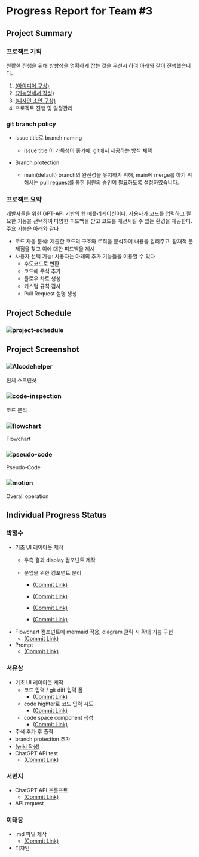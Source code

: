 # Progress Report for Team #3
## Project Summary
### 프로젝트 기획
원활한 진행을 위해 방향성을 명확하게 잡는 것을 우선시 하여 아래와 같이 진행했습니다.
1. [(아이디어 구상)](https://www.notion.so/yusangseo/project-setting-71230ce456de4b83a2078ceb44350cff?pvs=4)
2. [(기능명세서 작성)](https://docs.google.com/spreadsheets/d/1Gdso16CIgfH8NdSn_XVVJdSkFZI1RWmP8x85fnLa1I0/edit?usp=sharing)
3. [(디자인 초안 구상)](https://docs.google.com/presentation/d/1Hhgg1ySAqfGYolQ8NIYSWIS_LpmfvXvblqtgXV5fum8/edit?usp=sharing)
4. 프로젝트 진행 및 일정관리
### git branch policy
- Issue title로 branch naming
     - issue title 이 가독성이 좋기에, git에서 제공하는 방식 채택

- Branch protection
    - main(default) branch의 완전성을 유지하기 위해, main에 merge를 하기 위해서는 pull request를 통한 팀원의 승인이 필요하도록 설정하였습니다.
### 프로젝트 요약
개발자들을 위한 GPT-API 기반의 웹 애플리케이션이다. 사용자가 코드를 입력하고 필요한 기능을 선택하여 다양한 피드백을 받고 코드를 개선시킬 수 있는 환경을 제공한다. 주요 기능은 아래와 같다
- 코드 자동 분석: 제출한 코드의 구조와 로직을 분석하여 내용을 알려주고, 잠재적 문제점을 찾고 이에 대한 피드백을 제시
- 사용자 선택 기능: 사용자는 아래의 추가 기능들을 이용할 수 있다
    - 수도코드로 변환
    - 코드에 주석 추가
    - 플로우 차트 생성
    - 커스텀 규칙 검사
    - Pull Request 설명 생성




## Project Schedule
### ![project-schedule](/image/project-schedule.jpg)
## Project Screenshot
### ![AIcodehelper](/image/AI_code_helper.jpg)
전체 스크린샷    
### ![code-inspection](/image/code-inspection.jpg)
코드 분석    
### ![flowchart](/image/flowchart.jpg)
Flowchart    
### ![pseudo-code](/image/pseudo-code.jpg)
Pseudo-Code
### ![motion](/image/motion.gif)
Overall operation 
## Individual Progress Status
### 박정수
- 기초 UI 레이아웃 제작
    - 우측 결과 display 컴포넌트 제작
    - 분업을 위한 컴포넌트 분리  

        - [(Commit Link)](https://github.com/vlvksbdof1234/open_source_project_team3/commit/130f1fc9c5112e0b806e143e202cda5dbc7e5449)  

        - [(Commit Link)](https://github.com/vlvksbdof1234/open_source_project_team3/commit/ca056e09aad9f84f1d7b23dd7a11f8656ce45ac9)
        - [(Commit Link)](https://github.com/vlvksbdof1234/open_source_project_team3/commit/9a2db33ff014bdf41c6c4cfbc276f254d17fe778)
        - [(Commit Link)](https://github.com/vlvksbdof1234/open_source_project_team3/commit/c36678d177bb5d2343cfe3c6edc69074e0cdd50a)
- Flowchart 컴포넌트에 mermaid 적용, diagram 클릭 시 확대 기능 구현
  - [(Commit Link)](https://github.com/vlvksbdof1234/open_source_project_team3/pull/28/commits)
- Prompt 
    - [(Commit Link)](https://github.com/vlvksbdof1234/open_source_project_team3/commit/b3258fd1ce5ceb95ed3f8386f0b63a03d7ffe485)
### 서유상
- 기초 UI 레이아웃 제작
    - 코드 입력 / git diff 입력 폼
        - [(Commit Link)](https://github.com/vlvksbdof1234/open_source_project_team3/commit/d47edad080cb67baf0e2752b20434f882d9ad103)
    - code highter로 코드 입력 시도
        - [(Commit Link)](https://github.com/vlvksbdof1234/open_source_project_team3/tree/c2880c1371bd67b8059ff6d31f37e3f689763a98)        
    - code space component 생성
        - [(Commit Link)](https://github.com/vlvksbdof1234/open_source_project_team3/tree/eb3c8364beb559fb81a9fb71d43f1278c8753b87)
- 주석 추가 후 출력
- branch protection 추가
- [(wiki 작성)](https://github.com/vlvksbdof1234/open_source_project_team3/wiki)
- ChatGPT API test 
    - [(Commit Link)](https://github.com/vlvksbdof1234/open_source_project_team3/pull/25/commits/5518f7e8591a02638e0ff1afd57de824dd6b40a5)
### 서민지
- ChatGPT API 프롬프트
     - [(Commit Link)](https://github.com/vlvksbdof1234/open_source_project_team3/pull/29)
- API request 
### 이태웅
- .md 파일 제작
    - [(Commit Link)](https://github.com/vlvksbdof1234/open_source_project_team3/commit/c56b9da184b21c6dc0668eef8683f0c4d36d9ef6)
- 디자인 
